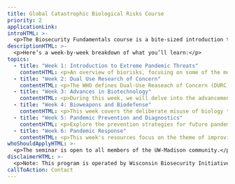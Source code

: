 ```yaml
---
title: Global Catastrophic Biological Risks Course
priority: 2
applicationLink:
introHTML: >-
  <p>The Biosecurity Fundamentals course is a bite-sized introduction to the field of biosecurity. It consists of <b>6 weeks of discussion based learning</b>, and prepares participants for independent technical or policy biosecurity research. After completing the program, participants gain access to <b>Wisconsin Biosecurity Initiative’s mentored research program</b>, where you’ll have the opportunity to <b>publish novel research with the help of an expert mentor</b>.</p><p>The program lasts six weeks and includes weekly 1.5 hour discussions, which require an hour of prep. The total time commitment is 2.5 hours per week.</p>
descriptionHTML: >-
  <p>Here’s a week-by-week breakdown of what you’ll learn:</p>
topics:
  - title: "Week 1: Introduction to Extreme Pandemic Threats"
    contentHTML: <p>An overview of biorisks, focusing on some of the most catastrophic risks from biology, sometimes referred to as GCBRs (Global Catastrophic Biological Risks).</p><p>This week highlights some of the deadliest pandemics from history, as well as historical examples of pathogen laboratory escapes and deliberate misuse. This is placed in the context of the current rate of synthetic biology progress, emphasising the need for vigilance and preparedness for emerging threats.</p>
  - title: "Week 2: Dual Use Research of Concern"
    contentHTML: <p>The WHO defines Dual-Use Reaseach of Concern (DURC) as "research that is intended to provide a clear benefit, but which could easily be misapplied to do harm."</p><p>This week discusses the concept of DURC, and the debates around what research should be conducted and/or published.</p><p>DURC could take the form of:</p><ul><li>Research that is well-intentioned but may create risks as it is being carried out (e.g. work with potential pandemic pathogens, where a lab escape could be very problematic)</li><li>Research that creates risks because someone else might misuse the information/methods if they are published openly.</li></ul>
  - title: "Week 3: Advances in Biotechnology"
    contentHTML: <p>During this week, we will delve into the advancements in the field of synthetic biology, and their implications for biosecurity. We will explore the significant progress in biotechnology over the past decade, the tools that make it possible, and the degree to which these developments have become accessible even to undergraduate scientists.</p>
  - title: "Week 4: Bioweapons and Biodefense"
    contentHTML: <p>This week covers the deliberate misuse of biology to cause harm in the form of bioweapons. We cover the historical and contemporary aspects of biological warfare, as well as the international efforts to control it.</p><p>We focus on the Biological Weapons Convention (BWC), including the challenges faced in enforcing the it.</p>
  - title: "Week 5: Pandemic Prevention and Diagnostics"
    contentHTML: <p>Explore the prevention strategies for future pandemics, particularly the importance of early detection of biological threats. Delve into the concept of a global pathogen early warning system, discussing its potential to improve disease reporting, data sharing, and swift response.</p><p>Consider questions like:</p><ul><li>What are the tradeoffs between different technologies? Which systems are better suited low-resource areas vs well-resourced areas?</li><li>What is the usefulness of detection at various points in the pandemic?</li><li>Are there any systems you think could work well but aren’t mentioned here?</li><li>What risks should we be aware of when collecting this information?
  - title: "Week 6: Pandemic Response"
    contentHTML: <p>This week's resources focus on the theme of improving global preparedness and response to potential pandemics and biological threats. Proposals include significant investments in technological advancement, infrastructure enhancement, disease surveillance, and international coordination to rapidly develop and deploy countermeasures during potential health crises.</p>
whoShouldApplyHTML: >-
  <p>The seminar is open to all members of the UW-Madison community.</p><p>We recommend applying to this program if you:</p><ul><li>Are interested in exploring a career in the field of biosecurity</li><li>Can commit 1 hour a week to prep work and exercises, in addition to the weekly 1.5-hour discussions</li><li>Can attend at least 5 out of the 6 weekly discussion sessions</li></ul><p>We are committed to building a diverse group of members. We strongly encourage interested students to apply regardless of gender, race, ethnicity, nationality, ability, etc. We also encourage undergraduate, graduate, and professional students, as well as individuals from all intellectual backgrounds and majors to apply.</p>
disclaimerHTML: >-
  <p>Note: This program is operated by Wisconsin Biosecurity Initiative, an independent RSO which shares many of the values of Effective Altruism UW-Madison.</p>
callToAction: Contact
---
```

